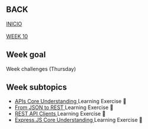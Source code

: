 ## BACK
<a href="https://github.com/Lesdith/core-code-from-scratch-readme"> INICIO </a> </br></br>
<a href="https://github.com/Lesdith/core-code-from-scratch-readme/blob/main/Weeks/Week%2010%20React-Node/Week%2010.md">WEEK 10</a>


<H2>Week goal</H2> Week challenges (Thursday)<H2>Week subtopics</H2>
  <ul>
  <li><a href="https://github.com/Lesdith/core-code-from-scratch-readme/blob/main/Weeks/Week%2010%20React-Node/Thursday/Api%20Core%20Understanding.md"> APIs Core Understanding  </a> Learning Exercise 🧠</li>
  <li><a href="https://github.com/Lesdith/core-code-from-scratch-readme/blob/main/Weeks/Week%2010%20React-Node/Thursday/From%20JSON%20to%20REST.md"> From JSON to REST </a> Learning Exercise 🧠</li>
  <li><a href="https://github.com/Lesdith/core-code-from-scratch-readme/blob/main/Weeks/Week%2010%20React-Node/Thursday/Rest%20API%20Client.md"> REST API Clients  </a> Learning Exercise 🧠</li>
  <li><a href="https://github.com/Lesdith/core-code-from-scratch-readme/blob/main/Weeks/Week%2010%20React-Node/Thursday/Expresjs%20Core%20Understanding.md"> Express.JS Core Understanding   </a> Learning Exercise 🧠</li>
</ul>









